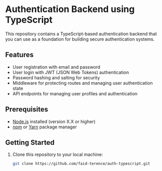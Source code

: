 # Authentication Backend using TypeScript

This repository contains a TypeScript-based authentication backend that you can use as a foundation for building secure authentication systems.

## Features

- User registration with email and password
- User login with JWT (JSON Web Tokens) authentication
- Password hashing and salting for security
- Middleware for protecting routes and managing user authentication state
- API endpoints for managing user profiles and authentication

## Prerequisites

- [Node.js](https://nodejs.org/) installed (version X.X or higher)
- [npm](https://www.npmjs.com/) or [Yarn](https://yarnpkg.com/) package manager

## Getting Started

1. Clone this repository to your local machine:

   ```bash
   git clone https://github.com/faid-terence/auth-typescript.git
